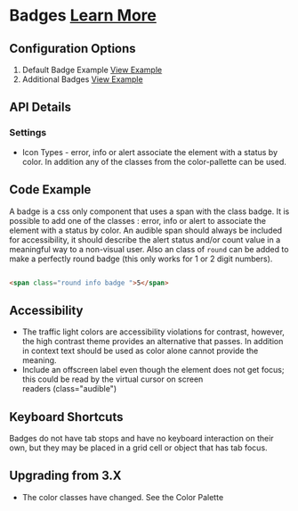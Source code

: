 # Badges  [Learn More](#)

## Configuration Options

1. Default Badge Example [View Example]( ../components/badges/example-index)
2. Additional Badges [View Example]( ../components/badges/example-additional-badges)

## API Details

### Settings

* Icon Types - error, info or alert associate the element with a status by color. In addition any of the classes from the color-pallette can be used.

## Code Example


A badge is a css only component that uses a span with the class badge. It is possible to add one of the classes : error, info or alert to associate the element with a status by color.  An audible span should always be included for accessibility, it should describe the alert status and/or count value in a meaningful way to a non-visual user. Also an class of `round` can be added to make a perfectly round badge (this only works for 1 or 2 digit numbers).

```html

<span class="round info badge ">5</span>


```

## Accessibility

-   The traffic light colors are accessibility violations for contrast, however, the high contrast theme provides an alternative that passes. In addition in context text should be used as color alone cannot provide the meaning. 
-   Include an offscreen label even though the element does not get focus; this could be read by the virtual cursor on screen readers (class="audible")

## Keyboard Shortcuts

Badges do not have tab stops and have no keyboard interaction on their own, but they may be placed in a grid cell or object that has tab focus.

## Upgrading from 3.X

-   The color classes have changed. See the Color Palette
